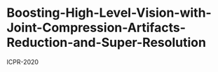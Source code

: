 # Boosting-High-Level-Vision-with-Joint-Compression-Artifacts-Reduction-and-Super-Resolution
ICPR-2020
